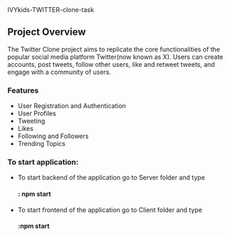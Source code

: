 <!DOCTYPE html>
<html>
<head>
 IVYkids-TWITTER-clone-task 
</head>
<body>

<h2>Project Overview</h2>
<p>
  The Twitter Clone project aims to replicate the core functionalities of the popular social media platform Twitter(now known as X). Users can create accounts, post tweets, follow other users, like and retweet tweets, and engage with a community of users.
</p>

<h3>Features</h3>
<ul>
  <li>User Registration and Authentication</li>
  <li>User Profiles</li>
  <li>Tweeting</li>
  <li>Likes </li>
  <li>Following and Followers</li>
  <li>Trending Topics</li>
</ul>
<h3>To start application: </h3>
<ul>
 <li>To start backend of the application go to Server folder and type <h4> : npm start</h4>  </li>
 <li>To start frontend of the application go to Client folder and type <h4> :npm start</h4>  </li>
 
</ul>
</body>
</html

